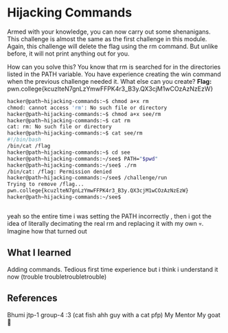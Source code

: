 # Hijacking Commands
Armed with your knowledge, you can now carry out some shenanigans. This challenge is almost the same as the first challenge in this module. Again, this challenge will delete the flag using the rm command. But unlike before, it will not print anything out for you.

How can you solve this? You know that rm is searched for in the directories listed in the PATH variable. You have experience creating the win command when the previous challenge needed it. What else can you create?
**Flag:** pwn.college{kcuzlteN7gnLzYmwFFPK4r3_B3y.QX3cjM1wCOzAzNzEzW}




```bash
hacker@path~hijacking-commands:~$ chmod a+x rm
chmod: cannot access 'rm': No such file or directory
hacker@path~hijacking-commands:~$ chmod a+x see/rm
hacker@path~hijacking-commands:~$ cat rm
cat: rm: No such file or directory
hacker@path~hijacking-commands:~$ cat see/rm
#!/bin/bash
/bin/cat /flag
hacker@path~hijacking-commands:~$ cd see
hacker@path~hijacking-commands:~/see$ PATH="$pwd"
hacker@path~hijacking-commands:~/see$ ./rm
/bin/cat: /flag: Permission denied
hacker@path~hijacking-commands:~/see$ /challenge/run
Trying to remove /flag...
pwn.college{kcuzlteN7gnLzYmwFFPK4r3_B3y.QX3cjM1wCOzAzNzEzW}
hacker@path~hijacking-commands:~/see$ 



```
yeah so the entire time i was setting the PATH incorrectly , then i got the idea of literally decimating the real rm and replacing it with my own :skull:. Imagine how that turned out
## What I learned
Adding commands.
Tedious first time experience but i think i understand it now (trouble troubletroubletrouble)

## References 
Bhumi jtp-1 group-4 :3 (cat fish ahh guy with a cat pfp)
My Mentor My goat :goat: